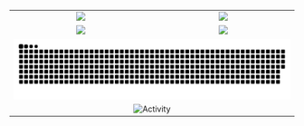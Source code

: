 <div align="center">
<table align="center">
  <tr>
    <td align="center" width=500><img height="137px" src="https://github-readme-stats-git-masterrstaa-rickstaa.vercel.app/api?username=Toney823&show_icons=true&line_height=21&theme=dark" /></td>
    <td align="center" width=500><img height="137px" src="https://github-readme-stats-git-masterrstaa-rickstaa.vercel.app/api/top-langs/?username=Toney823&layout=compact&langs_count=6&theme=dark" /></td>
  </tr>
  <tr>
    <td align="center" width=500><img src="https://github-readme-streak-stats.herokuapp.com/?user=Toney823&theme=dark" /></td>
    <td align="center" width=500><img  src="https://github-profile-trophy.vercel.app/?username=Toney823&theme=gruvbox&row=1&column=6&no-frame=true&no-bg=true" /></td>
  </tr>
  <tr>
    <td colspan="2" align="center"><img src="https://github.com/Toney823/Toney823/blob/output/github-contribution-grid-snake-dark.svg" /></td>
  </tr>
  <tr>
    <td colspan="2" align="center"><img src="https://github-readme-activity-graph.cyclic.app/graph?username=Toney823&theme=xcode&hide_border=true" alt="Activity"/></td>
  </tr>
</table>

</div>
